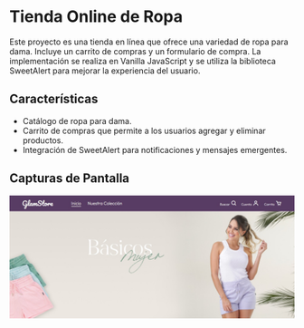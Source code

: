 # Tienda Online de Ropa

Este proyecto es una tienda en línea que ofrece una variedad de ropa para dama. Incluye un carrito de compras y un formulario de compra. La implementación se realiza en Vanilla JavaScript y se utiliza la biblioteca SweetAlert para mejorar la experiencia del usuario.

## Características

- Catálogo de ropa para dama.
- Carrito de compras que permite a los usuarios agregar y eliminar productos.
- Integración de SweetAlert para notificaciones y mensajes emergentes.

## Capturas de Pantalla

![Pantalla de inicio](./images/bannerReadme.jpg)




